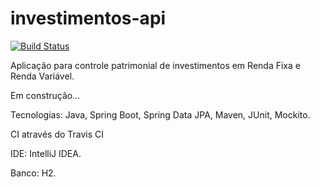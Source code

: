# investimentos-api
[![Build Status](https://travis-ci.org/pameladilly/investimentos-api.svg?branch=master)](https://travis-ci.org/pameladilly/investimentos-api)

Aplicação para controle patrimonial de investimentos em Renda Fixa e Renda Variável.

Em construção...

Tecnologias:
Java, Spring Boot, Spring Data JPA, Maven, JUnit, Mockito.

CI através do Travis CI

IDE:
IntelliJ IDEA.

Banco:
H2.
